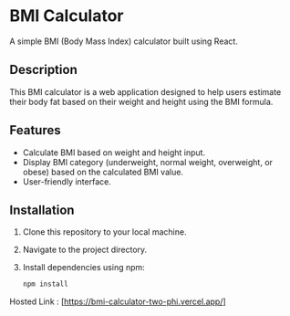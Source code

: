 # BMI Calculator

A simple BMI (Body Mass Index) calculator built using React.

## Description

This BMI calculator is a web application designed to help users estimate their body fat based on their weight and height using the BMI formula.

## Features

- Calculate BMI based on weight and height input.
- Display BMI category (underweight, normal weight, overweight, or obese) based on the calculated BMI value.
- User-friendly interface.

## Installation

1. Clone this repository to your local machine.
2. Navigate to the project directory.
3. Install dependencies using npm:

   ```bash
   npm install


Hosted Link : [https://bmi-calculator-two-phi.vercel.app/]
